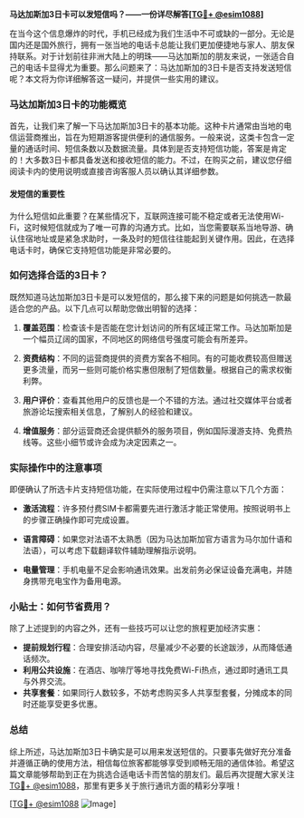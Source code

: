 **马达加斯加3日卡可以发短信吗？——一份详尽解答[[TG💪+ @esim1088](https://t.me/s/esim1088)]**

在当今这个信息爆炸的时代，手机已经成为我们生活中不可或缺的一部分。无论是国内还是国外旅行，拥有一张当地的电话卡总能让我们更加便捷地与家人、朋友保持联系。对于计划前往非洲大陆上的明珠——马达加斯加的朋友来说，一张适合自己的电话卡显得尤为重要。那么问题来了：马达加斯加的3日卡是否支持发送短信呢？本文将为你详细解答这一疑问，并提供一些实用的建议。

### 马达加斯加3日卡的功能概览

首先，让我们来了解一下马达加斯加3日卡的基本功能。这种卡片通常由当地的电信运营商推出，旨在为短期游客提供便利的通信服务。一般来说，这类卡包含一定量的通话时间、短信条数以及数据流量。具体到是否支持短信功能，答案是肯定的！大多数3日卡都具备发送和接收短信的能力。不过，在购买之前，建议您仔细阅读卡内的使用说明或直接咨询客服人员以确认其详细参数。

#### 发短信的重要性

为什么短信如此重要？在某些情况下，互联网连接可能不稳定或者无法使用Wi-Fi，这时候短信就成为了唯一可靠的沟通方式。比如，当您需要联系当地导游、确认住宿地址或是紧急求助时，一条及时的短信往往能起到关键作用。因此，在选择电话卡时，确保它支持短信功能是非常必要的。

### 如何选择合适的3日卡？

既然知道马达加斯加3日卡是可以发短信的，那么接下来的问题是如何挑选一款最适合您的产品。以下几点可以帮助您做出明智的选择：

1. **覆盖范围**：检查该卡是否能在您计划访问的所有区域正常工作。马达加斯加是一个幅员辽阔的国家，不同地区的网络信号强度可能会有所差异。
   
2. **资费结构**：不同的运营商提供的资费方案各不相同。有的可能收费较高但赠送更多流量，而另一些则可能价格实惠但限制了短信数量。根据自己的需求权衡利弊。

3. **用户评价**：查看其他用户的反馈也是一个不错的方法。通过社交媒体平台或者旅游论坛搜索相关信息，了解别人的经验和建议。

4. **增值服务**：部分运营商还会提供额外的服务项目，例如国际漫游支持、免费热线等。这些小细节或许会成为决定因素之一。

### 实际操作中的注意事项

即便确认了所选卡片支持短信功能，在实际使用过程中仍需注意以下几个方面：

- **激活流程**：许多预付费SIM卡都需要先进行激活才能正常使用。按照说明书上的步骤正确操作即可完成设置。
  
- **语言障碍**：如果您对法语不太熟悉（因为马达加斯加官方语言为马尔加什语和法语），可以考虑下载翻译软件辅助理解指示说明。
  
- **电量管理**：手机电量不足会影响通讯效果。出发前务必保证设备充满电，并随身携带充电宝作为备用电源。

### 小贴士：如何节省费用？

除了上述提到的内容之外，还有一些技巧可以让您的旅程更加经济实惠：

- **提前规划行程**：合理安排活动内容，尽量减少不必要的长途跋涉，从而降低通话频次。
- **利用公共设施**：在酒店、咖啡厅等地寻找免费Wi-Fi热点，通过即时通讯工具与外界交流。
- **共享套餐**：如果同行人数较多，不妨考虑购买多人共享型套餐，分摊成本的同时还能享受更多优惠。

### 总结

综上所述，马达加斯加3日卡确实是可以用来发送短信的。只要事先做好充分准备并遵循正确的使用方法，相信每位旅客都能够享受到顺畅无阻的通信体验。希望这篇文章能够帮助到正在为挑选合适电话卡而苦恼的朋友们。最后再次提醒大家关注[TG💪+ @esim1088](https://t.me/s/esim1088)，那里有更多关于旅行通讯方面的精彩分享哦！

[[TG💪+ @esim1088](https://t.me/s/esim1088) ![Image](https://i.postimg.cc/4NQfJmqS/Snipaste-2025-05-13-00-14-12.png)]
